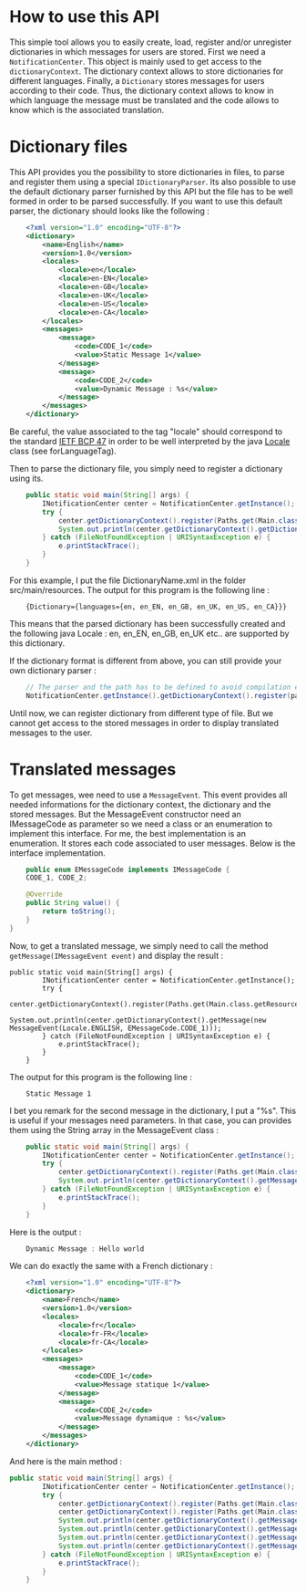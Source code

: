 # How to use this API

This simple tool allows you to easily create, load, register and/or unregister dictionaries in which messages for users are stored. First we need a <code>NotificationCenter</code>. This object is mainly used to get access to the <code>dictionaryContext</code>. The dictionary context  allows to store dictionaries for different languages. Finally, a <code>Dictionary</code> stores messages for users according to their code. Thus, the dictionary context allows to know in which language the message must be translated and the code allows to know which is the associated translation.

# Dictionary files

This API provides you the possibility to store dictionaries in files, to parse and register them using a special <code>IDictionaryParser</code>. Its also possible to use the default dictionary parser furnished by this API but the file has to be well formed in order to be parsed successfully. If you want to use this default parser, the dictionary should looks like the following :

```xml
	<?xml version="1.0" encoding="UTF-8"?>
	<dictionary>
		<name>English</name>
		<version>1.0</version>
		<locales>
			<locale>en</locale>
			<locale>en-EN</locale>
			<locale>en-GB</locale>
			<locale>en-UK</locale>
			<locale>en-US</locale>
			<locale>en-CA</locale>
		</locales>
		<messages>
			<message>
				<code>CODE_1</code>
				<value>Static Message 1</value>
			</message>
			<message>
				<code>CODE_2</code>
				<value>Dynamic Message : %s</value>
			</message>
		</messages>
	</dictionary>
```

Be careful, the value associated to the tag "locale" should correspond to the standard [IETF BCP 47](https://tools.ietf.org/html/bcp47) in order to be well interpreted by the java [Locale](https://docs.oracle.com/javase/7/docs/api/java/util/Locale.html) class (see forLanguageTag).

Then to parse the dictionary file, you simply need to register a dictionary using its.

```java
	public static void main(String[] args) {
		INotificationCenter center = NotificationCenter.getInstance();
		try {
			center.getDictionaryContext().register(Paths.get(Main.class.getResource("/DictionaryName.xml").toURI()));
			System.out.println(center.getDictionaryContext().getDictionary(Locale.ENGLISH).get());
		} catch (FileNotFoundException | URISyntaxException e) {
			e.printStackTrace();
		}
	}
```

For this example, I put the file DictionaryName.xml in the folder src/main/resources. The output for this program is the following line :

```
	{Dictionary={languages={en, en_EN, en_GB, en_UK, en_US, en_CA}}}
```

This means that the parsed dictionary has been successfully created and the following java Locale : en, en_EN, en_GB, en_UK etc.. are supported by this dictionary.

If the dictionary format is different from above, you can still provide your own dictionary parser :

```java
	// The parser and the path has to be defined to avoid compilation errors
	NotificationCenter.getInstance().getDictionaryContext().register(parser, path);
```

Until now, we can register dictionary from different type of file. But we cannot get access to the stored messages in order to display translated messages to the user.

# Translated messages

To get messages, wee need to use a <code>MessageEvent</code>. This event provides all needed informations for the dictionary context, the dictionary and the stored messages. But the MessageEvent constructor need an IMessageCode as parameter so we need a class or an enumeration to implement this interface. For me, the best implementation is an enumeration. It stores each code associated to user messages. Below is the interface implementation.

```java
	public enum EMessageCode implements IMessageCode {
	CODE_1, CODE_2;

	@Override
	public String value() {
		return toString();
	}
}
```

Now, to get a translated message, we simply need to call the method <code>getMessage(IMessageEvent event)</code> and display the result :

```
public static void main(String[] args) {
		INotificationCenter center = NotificationCenter.getInstance();
		try {
			center.getDictionaryContext().register(Paths.get(Main.class.getResource("/DictionaryName.xml").toURI()));
			System.out.println(center.getDictionaryContext().getMessage(new MessageEvent(Locale.ENGLISH, EMessageCode.CODE_1)));
		} catch (FileNotFoundException | URISyntaxException e) {
			e.printStackTrace();
		}
	}
```

The output for this program is the following line :

```
	Static Message 1
```

I bet you remark for the second message in the dictionary, I put a "%s". This is useful if your messages need parameters. In that case, you can provides them using the String array in the MessageEvent class :

```java
	public static void main(String[] args) {
		INotificationCenter center = NotificationCenter.getInstance();
		try {
			center.getDictionaryContext().register(Paths.get(Main.class.getResource("/English.xml").toURI()));
			System.out.println(center.getDictionaryContext().getMessage(new MessageEvent(Locale.ENGLISH, EMessageCode.CODE_2, "Hello world")));
		} catch (FileNotFoundException | URISyntaxException e) {
			e.printStackTrace();
		}
	}
```

Here is the output :

```java
	Dynamic Message : Hello world
```

We can do exactly the same with a French dictionary :

```xml
	<?xml version="1.0" encoding="UTF-8"?>
	<dictionary>
		<name>French</name>
		<version>1.0</version>
		<locales>
			<locale>fr</locale>
			<locale>fr-FR</locale>
			<locale>fr-CA</locale>
		</locales>
		<messages>
			<message>
				<code>CODE_1</code>
				<value>Message statique 1</value>
			</message>
			<message>
				<code>CODE_2</code>
				<value>Message dynamique : %s</value>
			</message>
		</messages>
	</dictionary>
```

And here is the main method :

``` java
public static void main(String[] args) {
		INotificationCenter center = NotificationCenter.getInstance();
		try {
			center.getDictionaryContext().register(Paths.get(Main.class.getResource("/English.xml").toURI()));
			center.getDictionaryContext().register(Paths.get(Main.class.getResource("/French.xml").toURI()));
			System.out.println(center.getDictionaryContext().getMessage(new MessageEvent(Locale.ENGLISH, EMessageCode.CODE_1)));
			System.out.println(center.getDictionaryContext().getMessage(new MessageEvent(Locale.ENGLISH, EMessageCode.CODE_2, "Hello world")));
			System.out.println(center.getDictionaryContext().getMessage(new MessageEvent(Locale.FRENCH, EMessageCode.CODE_1)));
			System.out.println(center.getDictionaryContext().getMessage(new MessageEvent(Locale.FRENCH, EMessageCode.CODE_2, "Bonjour tout le monde")));
		} catch (FileNotFoundException | URISyntaxException e) {
			e.printStackTrace();
		}
	}
```
